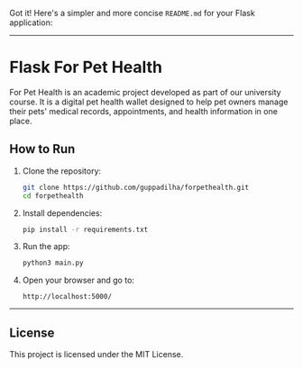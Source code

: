 Got it! Here's a simpler and more concise `README.md` for your Flask application:

---

# Flask For Pet Health

For Pet Health is an academic project developed as part of our university course. It is a digital pet health wallet designed to help pet owners manage their pets' medical records, appointments, and health information in one place.

## How to Run

1. Clone the repository:
   ```bash
   git clone https://github.com/guppadilha/forpethealth.git
   cd forpethealth
   ```

2. Install dependencies:
   ```bash
   pip install -r requirements.txt
   ```

3. Run the app:
   ```bash
   python3 main.py
   ```

4. Open your browser and go to:
   ```
   http://localhost:5000/
   ```

---

## License
This project is licensed under the MIT License.
